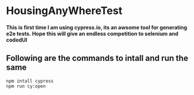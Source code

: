 # HousingAnyWhereTest

#### This is first time I am using cypress.io, its an awsome tool for generating e2e tests. Hope this will give an endless competition to selenium and codedUI

## Following are the commands to intall and run the same

```bash
npm intall cypress
npm run cy:open
```
